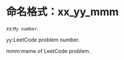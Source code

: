 
命名格式：xx_yy_mmm
===
xx:`My number`.<br>

yy:LeetCode problem number.<br>

mmm:mame of LeetCode problem.<br>

